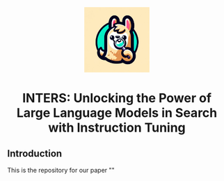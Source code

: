 <div align=center>
<img src="https://github.com/DaoD/INTERS/blob/main/logo1.jpg" width="150px">
<h1>INTERS: Unlocking the Power of Large Language Models in Search with Instruction Tuning</h1>
</div>

## Introduction
This is the repository for our paper ""
